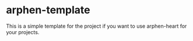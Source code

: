 # arphen-template

This is a simple template for the project if you want to use arphen-heart for your projects.
